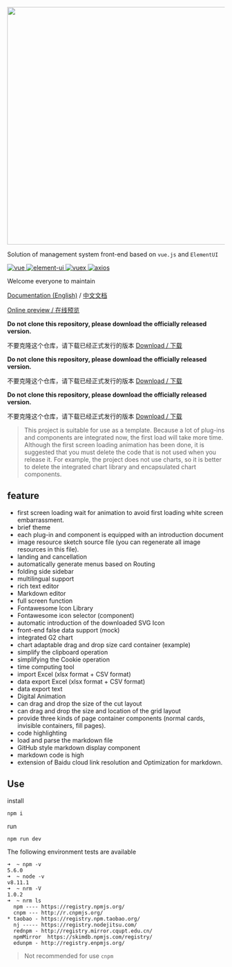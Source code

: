 <p align="center">
  <img width="550" src="http://fairyever.qiniudn.com/github-banner.png">
</p>

Solution of management system front-end based on `vue.js` and `ElementUI`

<p>
  <a href="https://github.com/vuejs/vue">
    <img src="https://img.shields.io/badge/vue-2.5.2-brightgreen.svg" alt="vue">
  </a>
  <a href="https://github.com/ElemeFE/element">
    <img src="https://img.shields.io/badge/element--ui-2.0.11-brightgreen.svg" alt="element-ui">
  </a>
  <a href="https://github.com/vuejs/vuex/">
    <img src="https://img.shields.io/badge/vuex-3.0.1-brightgreen.svg" alt="vuex">
  </a>
  <a href="https://github.com/axios/axios">
    <img src="https://img.shields.io/badge/axios-0.17.1-brightgreen.svg" alt="axios">
  </a>
</p>

Welcome everyone to maintain

[Documentation (English)](https://fairyever.github.io/d2admin-vue-element/) / [中文文档](https://fairyever.github.io/d2admin-vue-element/zh/)

[Online preview / 在线预览](http://d2admin.fairyever.com/)

**Do not clone this repository, please download the officially released version.**

不要克隆这个仓库，请下载已经正式发行的版本 [Download / 下载](https://github.com/FairyEver/d2admin-vue-element/releases)

**Do not clone this repository, please download the officially released version.**

不要克隆这个仓库，请下载已经正式发行的版本 [Download / 下载](https://github.com/FairyEver/d2admin-vue-element/releases)

**Do not clone this repository, please download the officially released version.**

不要克隆这个仓库，请下载已经正式发行的版本 [Download / 下载](https://github.com/FairyEver/d2admin-vue-element/releases)

> This project is suitable for use as a template. Because a lot of plug-ins and components are integrated now, the first load will take more time. Although the first screen loading animation has been done, it is suggested that you must delete the code that is not used when you release it. For example, the project does not use charts, so it is better to delete the integrated chart library and encapsulated chart components.

## feature

* first screen loading wait for animation to avoid first loading white screen embarrassment.
* brief theme
* each plug-in and component is equipped with an introduction document
* image resource sketch source file (you can regenerate all image resources in this file).
* landing and cancellation
* automatically generate menus based on Routing
* folding side sidebar
* multilingual support
* rich text editor
* Markdown editor
* full screen function
* Fontawesome Icon Library
* Fontawesome icon selector (component)
* automatic introduction of the downloaded SVG Icon
* front-end false data support (mock)
* integrated G2 chart
* chart adaptable drag and drop size card container (example)
* simplify the clipboard operation
* simplifying the Cookie operation
* time computing tool
* import Excel (xlsx format + CSV format)
* data export Excel (xlsx format + CSV format)
* data export text
* Digital Animation
* can drag and drop the size of the cut layout
* can drag and drop the size and location of the grid layout
* provide three kinds of page container components (normal cards, invisible containers, fill pages).
* code highlighting
* load and parse the markdown file
* GitHub style markdown display component
* markdown code is high
* extension of Baidu cloud link resolution and Optimization for markdown.

## Use

install

```
npm i
```

run

```
npm run dev
```

The following environment tests are available

```
➜  ~ npm -v
5.6.0
➜  ~ node -v
v8.11.1
➜  ~ nrm -V
1.0.2
➜  ~ nrm ls
  npm ---- https://registry.npmjs.org/
  cnpm --- http://r.cnpmjs.org/
* taobao - https://registry.npm.taobao.org/
  nj ----- https://registry.nodejitsu.com/
  rednpm - http://registry.mirror.cqupt.edu.cn/
  npmMirror  https://skimdb.npmjs.com/registry/
  edunpm - http://registry.enpmjs.org/
```

> Not recommended for use `cnpm`
